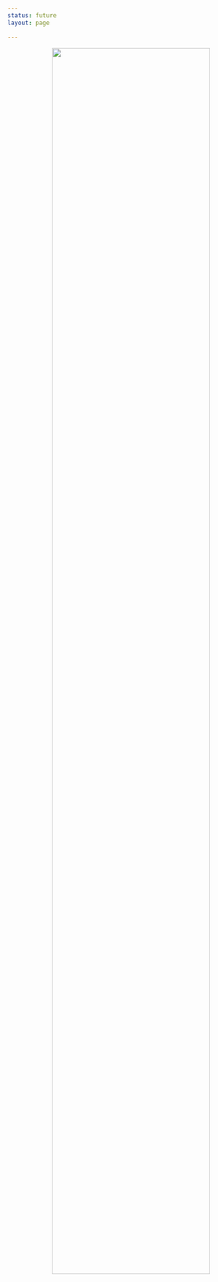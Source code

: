 ```yaml
---
status: future
layout: page

---
```


<center> <img src="{{site.baseurl}}/assets/images/BoundaryConditions.jpeg" width="80%"> </center>


